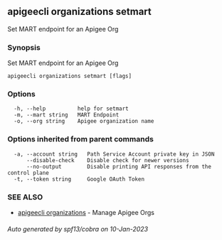 ## apigeecli organizations setmart

Set MART endpoint for an Apigee Org

### Synopsis

Set MART endpoint for an Apigee Org

```
apigeecli organizations setmart [flags]
```

### Options

```
  -h, --help          help for setmart
  -m, --mart string   MART Endpoint
  -o, --org string    Apigee organization name
```

### Options inherited from parent commands

```
  -a, --account string   Path Service Account private key in JSON
      --disable-check    Disable check for newer versions
      --no-output        Disable printing API responses from the control plane
  -t, --token string     Google OAuth Token
```

### SEE ALSO

* [apigeecli organizations](apigeecli_organizations.md)	 - Manage Apigee Orgs

###### Auto generated by spf13/cobra on 10-Jan-2023
